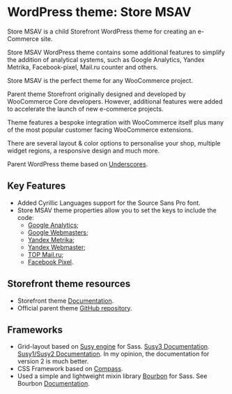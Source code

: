 # WordPress theme: Store MSAV
Store MSAV is a child Storefront WordPress theme for creating an e-Commerce site.

Store MSAV WordPress theme contains some additional features to simplify the addition of analytical systems, such as Google Analytics, Yandex Metrika, Facebook-pixel, Mail.ru counter and others.

Store MSAV is the perfect theme for any WooCommerce project.

Parent theme Storefront originally designed and developed by WooCommerce Core developers. However, additional features were added to accelerate the launch of new e-commerce projects.

Theme features a bespoke integration with WooCommerce itself plus many of the most popular customer facing WooCommerce extensions.

There are several layout & color options to personalise your shop, multiple widget regions, a responsive design and much more.

Parent WordPress theme based on [Underscores](http://underscores.me/).

## Key Features
* Added Cyrillic Languages support for the Source Sans Pro font.
* Store MSAV theme properties allow you to set the keys to include the code:
  * [Google Analytics](https://analytics.google.com/);
  * [Google Webmasters](https://www.google.com/webmasters/);
  * [Yandex Metrika](https://metrika.yandex.ru/);
  * [Yandex Webmaster](https://webmaster.yandex.ru/);
  * [TOP Mail.ru](https://top.mail.ru/);
  * [Facebook Pixel](https://business.facebook.com/pixels/).

## Storefront theme resources
* Storefront theme [Documentation](https://docs.woocommerce.com/documentation/themes/storefront/).
* Official parent theme [GitHub repository](https://github.com/woocommerce/storefront).

## Frameworks
* Grid-layout based on [Susy engine](http://oddbird.net/susy/) for Sass. [Susy3 Documentation](http://oddbird.net/susy/docs/). [Susy1/Susy2 Documentation](http://susy.readthedocs.io/). In my opinion, the documentation for version 2 is much better.
* CSS Framework based on [Compass](http://compass-style.org/).
* Used a simple and lightweight mixin library [Bourbon](http://bourbon.io/) for Sass. See Bourbon [Documentation](http://bourbon.io/docs/).
